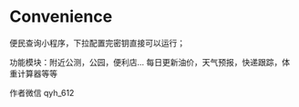 # Convenience
便民查询小程序，下拉配置完密钥直接可以运行；

功能模块：附近公测，公园，便利店...  每日更新油价，天气预报，快递跟踪，体重计算器等等





作者微信 qyh_612

